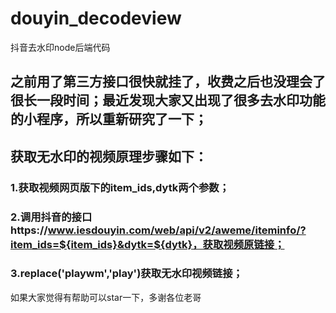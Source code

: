 # douyin_decodeview
抖音去水印node后端代码

## 之前用了第三方接口很快就挂了，收费之后也没理会了很长一段时间；最近发现大家又出现了很多去水印功能的小程序，所以重新研究了一下；

## 获取无水印的视频原理步骤如下：

### 1.获取视频网页版下的item_ids,dytk两个参数；
### 2.调用抖音的接口https://www.iesdouyin.com/web/api/v2/aweme/iteminfo/?item_ids=${item_ids}&dytk=${dytk}，获取视频原链接；
### 3.replace('playwm','play')获取无水印视频链接；

如果大家觉得有帮助可以star一下，多谢各位老哥
